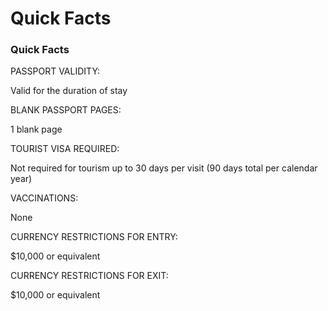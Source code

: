 # Quick Facts

### Quick Facts

PASSPORT VALIDITY:

Valid for the duration of stay

BLANK PASSPORT PAGES:

1 blank page

TOURIST VISA REQUIRED:

Not required for tourism up to 30 days per visit (90 days total per calendar year)

VACCINATIONS:

None

CURRENCY RESTRICTIONS FOR ENTRY:

$10,000 or equivalent

CURRENCY RESTRICTIONS FOR EXIT:

$10,000 or equivalent
